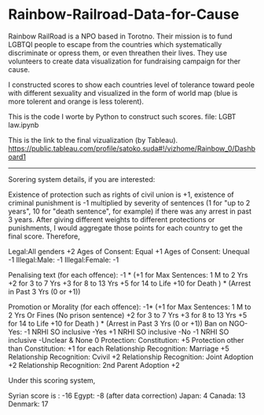 # Rainbow-Railroad-Data-for-Cause
Rainbow RailRoad is a NPO based in Torotno. Their mission is to fund LGBTQI people to escape from the countries which systematically discriminate or opress them, or even threathen their lives. They use volunteers to create data visualization
for fundraising campaign for ther cause.

I constructed scores to show each countries level of tolerance toward peole with different sexuality and visualized in the form of world map (blue is more tolerent and orange is less tolerent). 

This is the code I worte by Python to construct such scores. file: LGBT law.ipynb

This is the link to the final vizualization (by Tableau). https://public.tableau.com/profile/satoko.suda#!/vizhome/Rainbow_0/Dashboard1



********************
Sorering system details, if you are interested:

Existence of protection such as rights of civil union is +1, existence of criminal punishment is -1 multiplied by severity of sentences (1 for "up to 2 years", 10 for "death sentence", for example) if there was any arrest in past 3 years. After giving different weights to different protections or punishments, I would aggregate those points for each country to get the final score. Therefore,

Legal:All genders +2
Ages of Consent: Equal +1
Ages of Consent: Unequal -1
Illegal:Male: -1
Illegal:Female: -1

Penalising text (for each offence): -1 * (+1 for Max Sentences: 1 M to 2 Yrs
                                                      +2 for 3 to 7 Yrs
                                                      +3 for 8 to 13 Yrs
                                                      +5 for 14 to Life
                                                      +10 for Death ) * (Arrest in Past 3 Yrs (0 or +1))

Promotion or Morality (for each offence): -1* (+1 for Max Sentences: 1 M to 2 Yrs  Or Fines (No prison sentence)
                                                                 +2 for 3 to 7 Yrs
                                                                 +3 for 8 to 13 Yrs
                                                                 +5 for 14 to Life
                                                                 +10 for Death ) * (Arrest in Past 3 Yrs (0 or +1))
Ban on NGO- Yes: -1
NRHI SO inclusive -Yes +1
NRHI SO inclusive -No -1
NRHI SO inclusive -Unclear & None 0
Protection: Constitution: +5
Protection other than Constitution: +1 for each
Relationship Recognition: Marriage +5
Relationship Recognition: Cvivil +2
Relationship Recognition: Joint Adoption +2
Relationship Recognition: 2nd Parent Adoption +2

Under this scoring system,

Syrian score is : -16
Egypt: -8 (after data correction)
Japan: 4
Canada: 13
Denmark: 17
